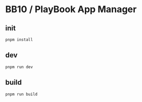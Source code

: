 # BB10 / PlayBook App Manager

## init

```
pnpm install
```

## dev

```
pnpm run dev
```

## build

```
pnpm run build
```